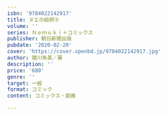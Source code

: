 ```yaml
---
isbn: '9784022142917'
title: ヌエの絵師⑧
volume: ''
series: Ｎｅｍｕｋｉ＋コミックス
publisher: 朝日新聞出版
pubdate: '2020-02-20'
cover: 'https://cover.openbd.jp/9784022142917.jpg'
author: 猪川朱美／著
description: ''
price: '680'
genre: ''
target: 一般
format: コミック
content: コミックス・劇画

---
```

